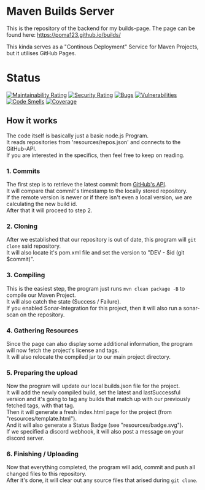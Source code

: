 # Maven Builds Server
This is the repository of the backend for my builds-page.
The page can be found here: https://poma123.github.io/builds/

This kinda serves as a "Continous Deployment" Service for Maven Projects,
but it utilises GitHub Pages.

# Status
[![Maintainability Rating](https://sonarcloud.io/api/project_badges/measure?project=poma123_builds&metric=sqale_rating)](https://sonarcloud.io/dashboard?id=poma123_builds)
[![Security Rating](https://sonarcloud.io/api/project_badges/measure?project=poma123_builds&metric=security_rating)](https://sonarcloud.io/dashboard?id=poma123_builds)
[![Bugs](https://sonarcloud.io/api/project_badges/measure?project=poma123_builds&metric=bugs)](https://sonarcloud.io/dashboard?id=poma123_builds)
[![Vulnerabilities](https://sonarcloud.io/api/project_badges/measure?project=poma123_builds&metric=vulnerabilities)](https://sonarcloud.io/dashboard?id=poma123_builds)
[![Code Smells](https://sonarcloud.io/api/project_badges/measure?project=poma123_builds&metric=code_smells)](https://sonarcloud.io/dashboard?id=poma123_builds)
[![Coverage](https://sonarcloud.io/api/project_badges/measure?project=poma123_builds&metric=coverage)](https://sonarcloud.io/dashboard?id=poma123_builds)


## How it works
The code itself is basically just a basic node.js Program.<br>
It reads repositories from 'resources/repos.json' and connects to the GitHub-API.<br>
If you are interested in the specifics, then feel free to keep on reading.<br>

### 1. Commits
The first step is to retrieve the latest commit from [GitHub's API](https://developer.github.com/v3/repos/commits/).<br>
It will compare that commit's timestamp to the locally stored repository.<br>
If the remote version is newer or if there isn't even a local version, we are calculating the new build id.<br>
After that it will proceed to step 2.<br>

### 2. Cloning
After we established that our repository is out of date, this program will ```git clone``` said repository.<br>
It will also locate it's pom.xml file and set the version to "DEV - $id (git $commit)".<br>

### 3. Compiling
This is the easiest step, the program just runs ```mvn clean package -B``` to compile our Maven Project.<br>
It will also catch the state (Success / Failure).<br>
If you enabled Sonar-Integration for this project, then it will also run a sonar-scan on the repository.<br>

### 4. Gathering Resources
Since the page can also display some additional information, the program will now fetch the project's license and tags.<br>
It will also relocate the compiled jar to our main project directory.<br>

### 5. Preparing the upload
Now the program will update our local builds.json file for the project.<br>
It will add the newly compiled build, set the latest and lastSuccessful version 
and it's going to tag any builds that match up with our previously fetched tags, with that tag.<br>
Then it will generate a fresh index.html page for the project (from "resources/template.html").<br>
And it will also generate a Status Badge (see "resources/badge.svg").<br>
If we specified a discord webhook, it will also post a message on your discord server.<br>

### 6. Finishing / Uploading
Now that everything completed, the program will add, commit and push all changed files to this repository.<br>
After it's done, it will clear out any source files that arised during ```git clone```.<br>
